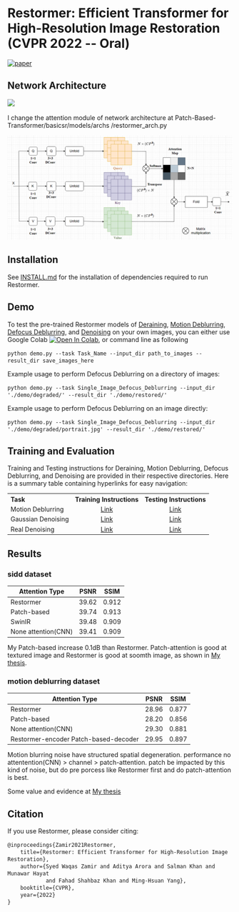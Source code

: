 
# Restormer: Efficient Transformer for High-Resolution Image Restoration (CVPR 2022 -- Oral)
[![paper](https://img.shields.io/badge/arXiv-Paper-<COLOR>.svg)](https://arxiv.org/abs/2111.09881)

## Network Architecture

<img src = "https://i.imgur.com/ulLoEig.png"> 

I change the attention module of network architecture at Patch-Based-Transformer/basicsr/models/archs
/restormer_arch.py

![My Image](images/patch_attention.png)

## Installation

See [INSTALL.md](INSTALL.md) for the installation of dependencies required to run Restormer.

## Demo

To test the pre-trained Restormer models of [Deraining](https://drive.google.com/drive/folders/1ZEDDEVW0UgkpWi-N4Lj_JUoVChGXCu_u), [Motion Deblurring](https://drive.google.com/drive/folders/1czMyfRTQDX3j3ErByYeZ1PM4GVLbJeGK), [Defocus Deblurring](https://drive.google.com/drive/folders/1bRBG8DG_72AGA6-eRePvChlT5ZO4cwJ4?usp=sharing), and [Denoising](https://drive.google.com/drive/folders/1Qwsjyny54RZWa7zC4Apg7exixLBo4uF0) on your own images, you can either use Google Colab [![Open In Colab](https://colab.research.google.com/assets/colab-badge.svg)](https://colab.research.google.com/drive/1C2818h7KnjNv4R1sabe14_AYL7lWhmu6?usp=sharing), or command line as following
```
python demo.py --task Task_Name --input_dir path_to_images --result_dir save_images_here
```
Example usage to perform Defocus Deblurring on a directory of images:
```
python demo.py --task Single_Image_Defocus_Deblurring --input_dir './demo/degraded/' --result_dir './demo/restored/'
```
Example usage to perform Defocus Deblurring on an image directly:
```
python demo.py --task Single_Image_Defocus_Deblurring --input_dir './demo/degraded/portrait.jpg' --result_dir './demo/restored/'
```

## Training and Evaluation

Training and Testing instructions for Deraining, Motion Deblurring, Defocus Deblurring, and Denoising are provided in their respective directories. Here is a summary table containing hyperlinks for easy navigation:

<table>
  <tr>
    <th align="left">Task</th>
    <th align="center">Training Instructions</th>
    <th align="center">Testing Instructions</th>
  </tr>
  <tr>
    <td>Motion Deblurring</td>
    <td align="center"><a href="Motion_Deblurring/README.md#training">Link</a></td>
    <td align="center"><a href="Motion_Deblurring/README.md#evaluation">Link</a></td>
  </tr>
  <tr>
    <td>Gaussian Denoising</td>
    <td align="center"><a href="Denoising/README.md#training">Link</a></td>
    <td align="center"><a href="Denoising/README.md#evaluation">Link</a></td>
  </tr>
  <tr>
    <td>Real Denoising</td>
    <td align="center"><a href="Denoising/README.md#training-1">Link</a></td>
    <td align="center"><a href="Denoising/README.md#evaluation-1">Link</a></td>
  </tr>
</table>

## Results
### sidd dataset
| Attention Type | PSNR  | SSIM  |
|----------------|-------|-------|
| Restormer      | 39.62 | 0.912 |
| Patch-based    | 39.74 | 0.913 |
| SwinIR         | 39.48 | 0.909 |
| None attention(CNN) | 39.41 | 0.909 |

My Patch-based increase 0.1dB than Restormer. Patch-attention is good at textured image and Restormer is good at soomth image, as shown in [My thesis](thesis.pdf).



### motion deblurring dataset
| Attention Type | PSNR  | SSIM  |
|----------------|-------|-------|
| Restormer      | 28.96 | 0.877 |
| Patch-based    | 28.20 | 0.856 |
| None attention(CNN) | 29.30 | 0.881 |
| Restormer-encoder  Patch-based-decoder   | 29.95 | 0.897 |

Motion blurring noise have structured spatial degeneration. performance no attentention(CNN) > channel > patch-attention. patch be impacted by this kind of noise, but do pre porcess like Restormer first and do patch-attention is best.



Some value and evidence at [My thesis](thesis.pdf)


## Citation
If you use Restormer, please consider citing:

    @inproceedings{Zamir2021Restormer,
        title={Restormer: Efficient Transformer for High-Resolution Image Restoration}, 
        author={Syed Waqas Zamir and Aditya Arora and Salman Khan and Munawar Hayat 
                and Fahad Shahbaz Khan and Ming-Hsuan Yang},
        booktitle={CVPR},
        year={2022}
    }
